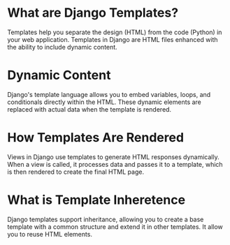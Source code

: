 # What are Django Templates?

Templates help you separate the design (HTML) from the code (Python) in your web application. Templates in Django are HTML files enhanced with the ability to include dynamic content. 

# Dynamic Content 

Django's template language allows you to embed variables, loops, and conditionals directly within the HTML. These dynamic elements are replaced with actual data when the template is rendered.

# How Templates Are Rendered

Views in Django use templates to generate HTML responses dynamically. When a view is called, it processes data and passes it to a template, which is then rendered to create the final HTML page.

# What is Template Inheretence

Django templates support inheritance, allowing you to create a base template with a common structure and extend it in other templates. It allow you to reuse HTML elements. 
